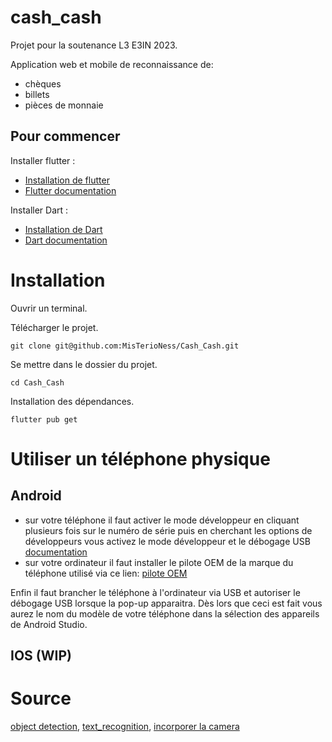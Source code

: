 # cash_cash

Projet pour la soutenance L3 E3IN 2023.

Application web et mobile de reconnaissance de:
- chèques
- billets
- pièces de monnaie

## Pour commencer 

Installer flutter :
- [Installation de flutter](https://docs.flutter.dev/get-started/install)
- [Flutter documentation](https://docs.flutter.dev/)

Installer Dart :
- [Installation de Dart](https://dart.dev/get-dart)
- [Dart documentation](https://dart.dev/guides)
    
# Installation
Ouvrir un terminal.

Télécharger le projet.
```console
git clone git@github.com:MisTerioNess/Cash_Cash.git
```

Se mettre dans le dossier du projet.
```console
cd Cash_Cash
```

Installation des dépendances.
```console
flutter pub get
```

# Utiliser un téléphone physique

## Android

- sur votre téléphone 
il faut activer le mode développeur en cliquant plusieurs fois sur le numéro de série puis
en cherchant les options de développeurs vous activez le mode développeur et le débogage USB
[documentation](https://developer.android.com/studio/debug/dev-options?hl=fr)
- sur votre ordinateur
il faut installer le pilote OEM de la marque du téléphone utilisé via ce lien:
[pilote OEM](https://developer.android.com/studio/run/oem-usb?hl=fr#Drivers)

Enfin il faut brancher le téléphone à l'ordinateur via USB et autoriser le débogage USB lorsque
la pop-up apparaitra. 
Dès lors que ceci est fait vous aurez le nom du modèle de votre téléphone dans la sélection des appareils de Android Studio.

## IOS (WIP)

# Source

[object detection](https://pub.dev/packages/google_mlkit_object_detection),
[text_recognition](https://pub.dev/packages/google_mlkit_text_recognition),
[incorporer la camera](https://developer.android.com/training/permissions/declaring?hl=fr)
